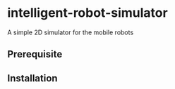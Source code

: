 # intelligent-robot-simulator

A simple 2D simulator for the mobile robots

## Prerequisite





## Installation


## 